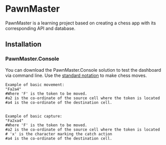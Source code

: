 # PawnMaster
PawnMaster is a learning project based on creating a chess app with its corresponding API and database.
## Installation
### PawnMaster.Console
You can download the PawnMaster.Console solution to test the dashboard via command line.
Use the [standard notation](https://en.wikipedia.org/wiki/Algebraic_notation_(chess)) to make chess moves.

```
Example of basic movement:
"Fa2a4"
#Where 'F' is the token to be moved.
#a2 is the co-ordinate of the source cell where the token is located 
#a4 is the co-ordinate of the destination cell.
```
##
```
Example of basic capture:
"Fa2xa4"
#Where 'F' is the token to be moved.
#a2 is the co-ordinate of the source cell where the token is located 
# 'x' is the character marking the catch action
#a4 is the co-ordinate of the destination cell.
```
